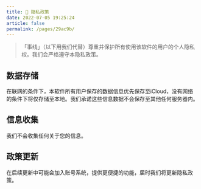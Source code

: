 ```yaml
---
title: 🔐 隐私政策
date: 2022-07-05 19:25:24
article: false
permalink: /pages/29ac9b/
---
```


> 「事线」（以下用我们代替）尊重并保护所有使用该软件的用户的个人隐私权。我们会严格遵守本隐私政策。

## 数据存储
在联网的条件下，本软件所有用户保存的数据信息优先保存至iCloud，没有网络的条件下将仅存储至本地。我们承诺这些信息数据不会保存至其他任何服务器内。

## 信息收集
我们不会收集任何关于您的信息。

## 政策更新
在后续更新中可能会加入账号系统，提供更便捷的功能，届时我们将更新隐私政策。

